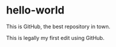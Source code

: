# hello-world

This is GitHub, the best repository in town.

This is legally my first edit using GitHub.
